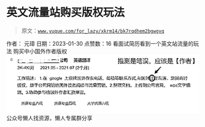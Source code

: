 # 英文流量站购买版权玩法

> 原文：[`www.yuque.com/for_lazy/xkrm14/bk7rqdhem2bgwgvq`](https://www.yuque.com/for_lazy/xkrm14/bk7rqdhem2bgwgvq)

<ne-p id="uc57c463e" data-lake-id="uc57c463e"><ne-text id="u3259f172">作者： 元璋</ne-text></ne-p> <ne-p id="ue6f4c830" data-lake-id="ue6f4c830"><ne-text id="uff8df729">日期：2023-01-30</ne-text></ne-p> <ne-p id="u5586ae9b" data-lake-id="u5586ae9b"><ne-text id="u04cf65bb">点赞数：</ne-text><ne-text id="uf483386f" ne-bold="true">16</ne-text></ne-p> <ne-hole id="ue6f1e723" data-lake-id="ue6f1e723"><ne-card data-card-name="hr" data-card-type="block" id="n4nYD" data-event-boundary="card"><ne-p id="ud76966b3" data-lake-id="ud76966b3"><ne-text id="uf8c99351">看面试简历看到一个英文站流量的玩法 购买中小国外作者版权</ne-text></ne-p> <ne-p id="u4c8dd8eb" data-lake-id="u4c8dd8eb"><ne-card data-card-name="image" data-card-type="inline" id="ypJky" data-event-boundary="card">![](img/edfbee486a37b03bb79574a9c31b8145.png)  <ne-hole id="u0e810809" data-lake-id="u0e810809"><ne-card data-card-name="hr" data-card-type="block" id="F1B8q" data-event-boundary="card"><ne-p id="u2fbab6ae" data-lake-id="u2fbab6ae"><ne-text id="ubc226b55">公众号懒人找资源，懒人专属群分享</ne-text></ne-p></ne-card></ne-hole></ne-card></ne-p></ne-card></ne-hole>